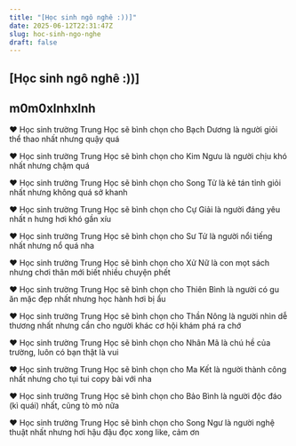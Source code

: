 ```yaml
---
title: "[Học sinh ngô nghê :))]"
date: 2025-06-12T22:31:47Z
slug: hoc-sinh-ngo-nghe
draft: false
---
```


## [Học sinh ngô nghê :))]

## m0m0xInhxInh

♥ Học sinh trường Trung Học sẽ bình chọn cho Bạch Dương là người giỏi thể thao nhất nhưng quậy quá 

♥ Học sinh trường Trung Học sẽ bình chọn cho Kim Ngưu là người chịu khó nhất nhưng chậm quá

♥ Học sinh trường Trung Học sẽ bình chọn cho Song Tử là kẻ tán tỉnh giỏi nhất nhưng không quá sở khanh

♥ Học sinh trường Trung Học sẽ bình chọn cho Cự Giải là người đáng yêu nhất n
hưng hơi khó gần xíu

♥ Học sinh trường Trung Học sẽ bình chọn cho Sư Tử là người nổi tiếng nhất nhưng nổ quá nha

♥ Học sinh trường Trung Học sẽ bình chọn cho Xử Nữ là con mọt sách nhưng chơi thân mới biết nhiều chuyện phết

♥ Học sinh trường Trung Học sẽ bình chọn cho Thiên Bình là người có gu ăn mặc đẹp nhất nhưng học hành hơi bị ẩu

♥ Học sinh trường Trung Học sẽ bình chọn cho Thần Nông là người nhìn dễ thương nhất nhưng cần cho người khác cơ hội khám phá ra chớ

♥ Học sinh trường Trung Học sẽ bình chọn cho Nhân Mã là chú hề của trường, luôn có bạn thật là vui

♥ Học sinh trường Trung Học sẽ bình chọn cho Ma Kết là người thành công nhất nhưng cho tụi tui copy bài với nha

♥ Học sinh trường Trung Học sẽ bình chọn cho Bảo Bình là người độc đáo (kì quái) nhất, cũng tò mò nữa

♥ Học sinh trường Trung Học sẽ bình chọn cho Song Ngư là người nghệ thuật nhất nhưng hơi hậu đậu 
đọc xong like, cảm ơn